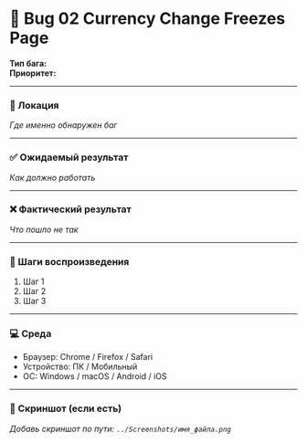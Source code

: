# 🐞 Bug 02 Currency Change Freezes Page

**Тип бага:**  
**Приоритет:**  

---

### 📍 Локация

_Где именно обнаружен баг_

---

### ✅ Ожидаемый результат

_Как должно работать_

---

### ❌ Фактический результат

_Что пошло не так_

---

### 🔁 Шаги воспроизведения

1. Шаг 1
2. Шаг 2
3. Шаг 3

---

### 💻 Среда

- Браузер: Chrome / Firefox / Safari
- Устройство: ПК / Мобильный
- ОС: Windows / macOS / Android / iOS

---

### 📸 Скриншот (если есть)

_Добавь скриншот по пути: `../Screenshots/имя_файла.png`_
